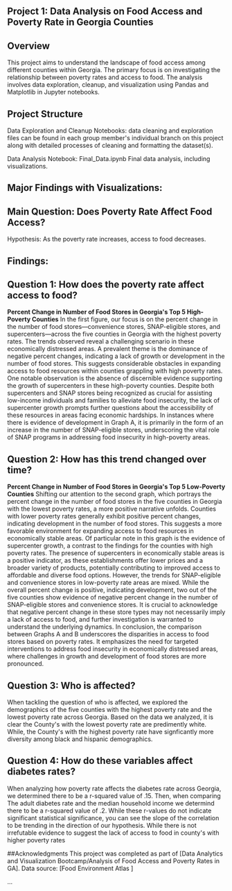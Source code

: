 ## Project 1: Data Analysis on Food Access and Poverty Rate in Georgia Counties
## Overview
This project aims to understand the landscape of food access among different counties within Georgia. The primary focus is on investigating the relationship between poverty rates and access to food. The analysis involves data exploration, cleanup, and visualization using Pandas and Matplotlib in Jupyter notebooks.

## Project Structure
Data Exploration and Cleanup Notebooks: data cleaning and exploration files can be found in each group member's individual branch on this project along with detailed processes of cleaning and formatting the dataset(s).

Data Analysis Notebook: Final_Data.ipynb
Final data analysis, including visualizations.

## Major Findings with Visualizations:

## Main Question: Does Poverty Rate Affect Food Access?
Hypothesis: As the poverty rate increases, access to food decreases.
## Findings: 

## Question 1: How does the poverty rate affect access to food?

**Percent Change in Number of Food Stores in Georgia's Top 5 High-Poverty Counties**
In the first figure, our focus is on the percent change in the number of food stores—convenience stores, SNAP-eligible stores, and supercenters—across the five counties in Georgia with the highest poverty rates. The trends observed reveal a challenging scenario in these economically distressed areas. A prevalent theme is the dominance of negative percent changes, indicating a lack of growth or development in the number of food stores. This suggests considerable obstacles in expanding access to food resources within counties grappling with high poverty rates.
One notable observation is the absence of discernible evidence supporting the growth of supercenters in these high-poverty counties. Despite both supercenters and SNAP stores being recognized as crucial for assisting low-income individuals and families to alleviate food insecurity, the lack of supercenter growth prompts further questions about the accessibility of these resources in areas facing economic hardships. In instances where there is evidence of development in Graph A, it is primarily in the form of an increase in the number of SNAP-eligible stores, underscoring the vital role of SNAP programs in addressing food insecurity in high-poverty areas.

## Question 2: How has this trend changed over time?

**Percent Change in Number of Food Stores in Georgia's Top 5 Low-Poverty Counties**
Shifting our attention to the second graph, which portrays the percent change in the number of food stores in the five counties in Georgia with the lowest poverty rates, a more positive narrative unfolds. Counties with lower poverty rates generally exhibit positive percent changes, indicating development in the number of food stores. This suggests a more favorable environment for expanding access to food resources in economically stable areas.
Of particular note in this graph is the evidence of supercenter growth, a contrast to the findings for the counties with high poverty rates. The presence of supercenters in economically stable areas is a positive indicator, as these establishments offer lower prices and a broader variety of products, potentially contributing to improved access to affordable and diverse food options.
However, the trends for SNAP-eligible and convenience stores in low-poverty rate areas are mixed. While the overall percent change is positive, indicating development, two out of the five counties show evidence of negative percent change in the number of SNAP-eligible stores and convenience stores. It is crucial to acknowledge that negative percent change in these store types may not necessarily imply a lack of access to food, and further investigation is warranted to understand the underlying dynamics.
In conclusion, the comparison between Graphs A and B underscores the disparities in access to food stores based on poverty rates. It emphasizes the need for targeted interventions to address food insecurity in economically distressed areas, where challenges in growth and development of food stores are more pronounced.

## Question 3: Who is affected?
When tackling the question of who is affected, we explored the demographics of the five counties with the highest poverty rate and the lowest poverty rate across Georgia. Based on the data we analyzed, it is clear the County's with the lowest poverty rate are predimently white. While, the County's with the highest poverty rate have signficantly more diversity among black and hispanic demographics.

## Question 4: How do these variables affect diabetes rates?
When analyzing how poverty rate affects the diabetes rate across Georgia, we determined there to be a r-squared value of .15. Then, when comparing The adult diabetes rate and the median household income we determind there to be a r-squared value of .2. While these r-values do not indicate significant statistical significance, you can see the slope of the correlation to be trending in the direction of our hypothesis. While there is not irrefutable evidence to suggest the lack of access to food in county's with higher poverty rates

##Acknowledgments
This project was completed as part of [Data Analytics and Visualization Bootcamp/Analysis of Food Access and Poverty Rates in GA].
Data source: [Food Environment Atlas ]

...
